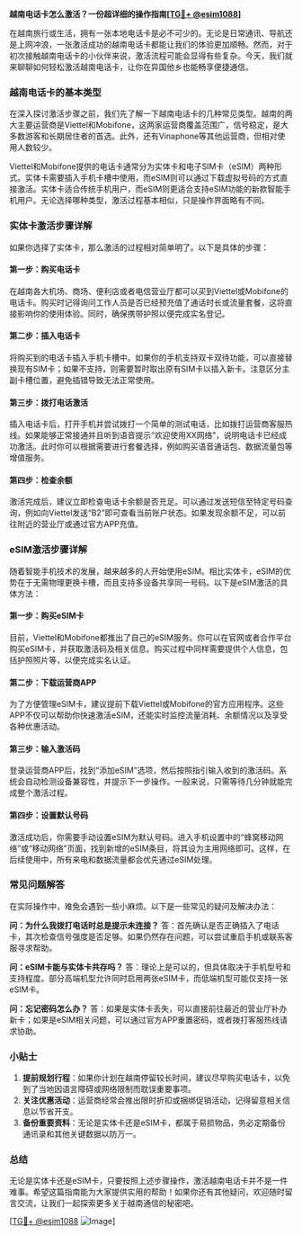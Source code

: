 **越南电话卡怎么激活？一份超详细的操作指南[[TG💪+ @esim1088](https://t.me/s/esim1088)]**

在越南旅行或生活，拥有一张本地电话卡是必不可少的。无论是日常通讯、导航还是上网冲浪，一张激活成功的越南电话卡都能让我们的体验更加顺畅。然而，对于初次接触越南电话卡的小伙伴来说，激活流程可能会显得有些复杂。今天，我们就来聊聊如何轻松激活越南电话卡，让你在异国他乡也能畅享便捷通信。

### 越南电话卡的基本类型

在深入探讨激活步骤之前，我们先了解一下越南电话卡的几种常见类型。越南的两大主要运营商是Viettel和Mobifone，这两家运营商覆盖范围广，信号稳定，是大多数游客和长期居住者的首选。此外，还有Vinaphone等其他运营商，但相对使用人数较少。

Viettel和Mobifone提供的电话卡通常分为实体卡和电子SIM卡（eSIM）两种形式。实体卡需要插入手机卡槽中使用，而eSIM则可以通过下载虚拟号码的方式直接激活。实体卡适合传统手机用户，而eSIM则更适合支持eSIM功能的新款智能手机用户。无论选择哪种类型，激活过程基本相似，只是操作界面略有不同。

### 实体卡激活步骤详解

如果你选择了实体卡，那么激活的过程相对简单明了。以下是具体的步骤：

#### 第一步：购买电话卡
在越南各大机场、商场、便利店或者电信营业厅都可以买到Viettel或Mobifone的电话卡。购买时记得询问工作人员是否已经预充值了通话时长或流量套餐，这将直接影响你的使用体验。同时，确保携带护照以便完成实名登记。

#### 第二步：插入电话卡
将购买到的电话卡插入手机卡槽中。如果你的手机支持双卡双待功能，可以直接替换现有SIM卡；如果不支持，则需要暂时取出原有SIM卡以插入新卡。注意区分主副卡槽位置，避免插错导致无法正常使用。

#### 第三步：拨打电话激活
插入电话卡后，打开手机并尝试拨打一个简单的测试电话，比如拨打运营商客服热线。如果能够正常接通并且听到语音提示“欢迎使用XX网络”，说明电话卡已经成功激活。此时你可以根据需要进行套餐选择，例如购买语音通话包、数据流量包等增值服务。

#### 第四步：检查余额
激活完成后，建议立即检查电话卡余额是否充足。可以通过发送短信至特定号码查询，例如向Viettel发送“B2”即可查看当前账户状态。如果发现余额不足，可以前往附近的营业厅或通过官方APP充值。

### eSIM激活步骤详解

随着智能手机技术的发展，越来越多的人开始使用eSIM。相比实体卡，eSIM的优势在于无需物理更换卡槽，而且支持多设备共享同一号码。以下是eSIM激活的具体方法：

#### 第一步：购买eSIM卡
目前，Viettel和Mobifone都推出了自己的eSIM服务。你可以在官网或者合作平台购买eSIM卡，并获取激活码及相关信息。购买过程中同样需要提供个人信息，包括护照照片等，以便完成实名认证。

#### 第二步：下载运营商APP
为了方便管理eSIM卡，建议提前下载Viettel或Mobifone的官方应用程序。这些APP不仅可以帮助你快速激活eSIM，还能实时监控流量消耗、余额情况以及享受各种优惠活动。

#### 第三步：输入激活码
登录运营商APP后，找到“添加eSIM”选项，然后按照指引输入收到的激活码。系统会自动检测设备兼容性，并提示下一步操作。一般来说，只需等待几分钟就能完成整个激活过程。

#### 第四步：设置默认号码
激活成功后，你需要手动设置eSIM为默认号码。进入手机设置中的“蜂窝移动网络”或“移动网络”页面，找到新增的eSIM条目，将其设为主用网络即可。这样，在后续使用中，所有来电和数据流量都会优先通过eSIM处理。

### 常见问题解答

在实际操作中，难免会遇到一些小麻烦。以下是一些常见的疑问及解决办法：

**问：为什么我拨打电话时总是提示未连接？**
答：首先确认是否正确插入了电话卡，其次检查信号强度是否足够。如果仍然存在问题，可以尝试重启手机或联系客服寻求帮助。

**问：eSIM卡能与实体卡共存吗？**
答：理论上是可以的，但具体取决于手机型号和支持程度。部分高端机型允许同时启用两张eSIM卡，而低端机型可能仅支持一张eSIM卡。

**问：忘记密码怎么办？**
答：如果是实体卡丢失，可以直接前往最近的营业厅补办新卡；如果是eSIM相关问题，可以通过官方APP重置密码，或者拨打客服热线请求协助。

### 小贴士

1. **提前规划行程**：如果你计划在越南停留较长时间，建议尽早购买电话卡，以免到了当地因语言障碍或网络限制而耽误重要事项。
2. **关注优惠活动**：运营商经常会推出限时折扣或捆绑促销活动，记得留意相关信息以节省开支。
3. **备份重要资料**：无论是实体卡还是eSIM卡，都属于易损物品，务必定期备份通讯录和其他关键数据以防万一。

### 总结

无论是实体卡还是eSIM卡，只要按照上述步骤操作，激活越南电话卡并不是一件难事。希望这篇指南能为大家提供实用的帮助！如果你还有其他疑问，欢迎随时留言交流，让我们一起探索更多关于越南通信的秘密吧。

[[TG💪+ @esim1088](https://t.me/s/esim1088) ![Image](https://i.postimg.cc/4NQfJmqS/Snipaste-2025-05-13-00-14-12.png)]